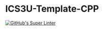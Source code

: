 # ICS3U-Template-CPP

[![GitHub's Super Linter](https://github.com/Miguel-Santacruz/ICS3U-Unit2-05-CPP/workflows/GitHub's%20Super%20Linter/badge.svg)](https://github.com/Miguel-Santacruz/ICS3U-Unit2-05-CPP/actions)
